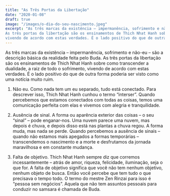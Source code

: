 ```yaml
---
title: "As Três Portas da Libertação"
date: "2020-01-08"
draft: true
image: "/images/o-dia-do-seu-nascimento.jpeg"
excerpt: "As três marcas da existência – impermanência, sofrimento e não-eu – são a descrição básica da realidade feita pelo Buda.
As três portas da libertação são os ensinamentos de Thich Nhat Hanh sobre como transcender a dualidade, a raiz de todo o sofrimento,
vivendo de acordo com estas verdades. É o lado positivo do que de outra forma poderia ser visto como uma notícia muito ruim."
---
```


As três marcas da existência – impermanência, sofrimento e não-eu – são a descrição básica da realidade feita pelo Buda.
As três portas da libertação são os ensinamentos de Thich Nhat Hanh sobre como transcender a dualidade, a raiz de todo o sofrimento,
vivendo de acordo com estas verdades. É o lado positivo do que de outra forma poderia ser visto como uma notícia muito ruim.

1. Não eu. Como nada tem um eu separado, tudo está conectado. Para descrever isso, Thich Nhat Hanh cunhou o termo “interser”. Quando percebemos que estamos conectados com todas as coisas, temos uma comunicação perfeita com elas e vivemos com alegria e tranquilidade.

2. Ausência de sinal. A forma ou aparência exterior das coisas – o seu “sinal” – pode enganar-nos. Uma nuvem parece uma nuvem, mas depois é chuva, e depois disso está nas plantas a chuva regou. A forma muda, mas nada se perde. Quando percebemos a ausência de sinais – quando não estamos mais apegados a formas temporárias – transcendemos o nascimento e a morte e desfrutamos da jornada maravilhosa e em constante mudança.

3. Falta de objetivo. Thich Nhat Hanh sempre diz que corremos incessantemente – atrás de amor, riqueza, felicidade, iluminação, seja o que for. A falta de objetivo significa que você não tem nenhum objetivo, nenhum objeto de busca. Então você percebe que tem tudo o que precisava o tempo todo. O termo do mestre Zen Rinzai para isso é “pessoa sem negócios”. Aquela que não tem assuntos pessoais para conduzir no samsara é chamada de Buda.
